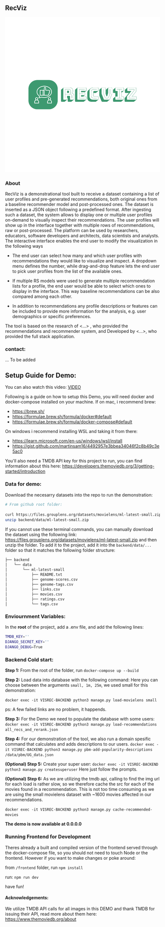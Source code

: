 ## RecViz
![logo](logo-color.png)
### About
RecViz is a demonstrational tool built to receive a dataset containing a
list of user profiles and pre-generated recommendations, both original ones from a baseline recommender model and post-processed ones. The dataset is inserted as a JSON object following a predefined format. After ingesting such a dataset, the system allows to display one or multiple user profiles on-demand to visually inspect their recommendations.
The user profiles will show up in the interface together with multiple rows of recommendations, raw or post-processed.
The platform can be used by researchers, educators, software developers and architects, data scientists and analysts. The interactive interface enables the end user to modify the visualization in the following ways

- The end user can select how many and which user profiles with recommendations they would like to visualize and inspect. A dropdown menu defines the number, while drag-and-drop feature lets the end user to pick user profiles from the list of the available ones.

- If multiple RS models were used to generate multiple recommendation lists for a profile, the end user would be able to select which ones to display in the interface. This way baseline recommendations can be also compared among each other.

- In addition to recommendations any profile descriptions or features can be included to provide more information for the analysis, e.g. user demographics or specific preferences.

The tool is based on the research of <...> , who provided the recommendations and recommender system, and Developed by <...>, who provided the full stack application.

### contact: 
... To be added 

## Setup Guide for Demo:
You can also watch this video: [VIDEO](https://vimeo.com/841932536)

Following is a guide on how to setup this Demo, you will need docker and docker-compose installed on your machine. If on mac, i recommend brew: 
- https://brew.sh/
- https://formulae.brew.sh/formula/docker#default
- https://formulae.brew.sh/formula/docker-compose#default

On windows i recommend installing WSL and taking it from there:
- https://learn.microsoft.com/en-us/windows/wsl/install
- https://gist.github.com/martinsam16/4492957e3bbea34046f2c8b49c3e5ac0

You'll also need a TMDB API key for this project to run, you can find information about this here:
https://developers.themoviedb.org/3/getting-started/introduction


### Data for demo:
Download the necesarry datasets into the repo to run the demonstration:
```bash
# From github root folder:

curl https://files.grouplens.org/datasets/movielens/ml-latest-small.zip --output backend/data/ml-latest-small.zip &&
unzip backend/data/ml-latest-small.zip
```
If you cannot use these terminal commands, you can manually download the dataset using the following link:
https://files.grouplens.org/datasets/movielens/ml-latest-small.zip and then unzip the folder. To add it to the project, add it into the `backend/data/...` folder so that it matches the following folder structure:

```
├── backend
│   └── data
│       └── ml-latest-small
│           ├── README.txt
│           ├── genome-scores.csv
│           ├── genome-tags.csv
│           ├── links.csv
│           ├── movies.csv
│           ├── ratings.csv
│           └── tags.csv

```

### Enviournment Variables:
In the **root** of the project, add a .env file, and add the following lines:
```bash
TMDB_KEY=''
DJANGO_SECRET_KEY=''
DJANGO_DEBUG=True
```

### Backend Cold start:
**Step 1:**
From the root of the folder, run `docker-compose up --build`

**Step 2:**
Load data into database with the following command:
Here you can choose between the arguments `small, 1m, 25m`, we used small for this demonstration:

`docker exec -it VISREC-BACKEND python3 manage.py load-movielens small`

ps: A few failed links are no problem, it happends.

**Step 3:**
For the Demo we need to populate the database with some users:
`docker exec -it VISREC-BACKEND python3 manage.py load-recommendations all_recs_and_rerank.json`

**Step 4:**
For our demonstration of the tool, we also run a domain spesific command that calculates and adds descriptions to our users. 
`docker exec -it VISREC-BACKEND python3 manage.py pbm-add-popularity-descriptions 
/data/pbm/UG_data.json`

**(Optional) Step 5:**
Create your super user:
`docker exec -it VISREC-BACKEND python3 manage.py createsuperuser`
Here just follow the prompts.

**(Optional) Step 6:**
As we are utilizing the tmdb api, calling to find the img url for each load is rather slow, so we therefore cache the src for each of the movies found in a recommendation. This is not too time consuming as we are using the small movielens dataset with ~1600 movies affected in our recommendations.

`docker exec -it VISREC-BACKEND python3 manage.py cache-recommended-movies`


**The demo is now available at 0.0.0.0**

### Running Frontend for Development
Theres already a built and compiled version of the frontend served through the docker-compose file, so you should not need to touch Node or the frontend. However if you want to make changes or poke around:

from `/frontend` folder, run `npm install`

run: `npm run dev`

have fun!



#### Acknowledgements:
We utilize TMDB API calls for all images in this DEMO and thank TMDB for issuing their API, read more about them here: https://www.themoviedb.org/about
